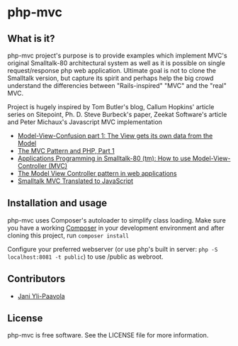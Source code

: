 # php-mvc

What is it?
-----------

php-mvc project's purpose is to provide examples which implement MVC's original Smalltalk-80 architectural system 
as well as it is possible on single request/response php web application. Ultimate goal
is not to clone the Smalltalk version, but capture its spirit and perhaps help the big crowd understand 
the differencies between "Rails-inspired" "MVC" and the "real" MVC.

Project is hugely inspired by Tom Butler's blog, Callum Hopkins' article series on Sitepoint, Ph. D. Steve Burbeck's paper, Zeekat Software's article and Peter Michaux's Javascript MVC implementation
* [Model-View-Confusion part 1: The View gets its own data from the Model][tb-mvc]
* [The MVC Pattern and PHP, Part 1][ch-mvc]
* [Applications Programming in Smalltalk-80 (tm): How to use Model-View-Controller (MVC)][burbeck]
* [The Model View Controller pattern in web applications][zeekat]
* [Smalltalk MVC Translated to JavaScript][michaux]

Installation and usage
------------
php-mvc uses Composer's autoloader to simplify class loading. Make sure you have a working
[Composer][composer] in your development environment and after cloning this project, run `composer install`

Configure your preferred webserver (or use php's built in server: `php -S localhost:8081 -t public`) to use /public 
as webroot.

Contributors
------------

* [Jani Yli-Paavola][jylipaa]

License
-------

php-mvc is free software. See the LICENSE file for more information.

[tb-mvc]: https://r.je/views-are-not-templates.html
[ch-mvc]: https://www.sitepoint.com/the-mvc-pattern-and-php-1/
[burbeck]: http://www.math.sfedu.ru/smalltalk/gui/mvc.pdf
[zeekat]: https://zeekat.nl/articles/mvc-for-the-web.html
[michaux]: http://peter.michaux.ca/articles/smalltalk-mvc-translated-to-javascript
[jylipaa]: https://twitter.com/jylipaa
[composer]: https://getcomposer.org/doc/00-intro.md
